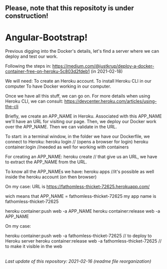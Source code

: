 ## Please, note that this repositoty is under construction!

# Angular-Bootstrap!

Previous digging into the Docker's details, let's find a server where we can deploy and test our work.

Following the steps in:
https://medium.com/@justkrup/deploy-a-docker-container-free-on-heroku-5c803d2fdeb1 (in 2021-02-18)

We will need:
To create an Heroku account.
To install Heroku CLI in our computer
To have Docker working in our computer.


Once we have all this stuff, we can go on. 
For more details when using Heroku CLI, we can consult:
https://devcenter.heroku.com/articles/using-the-cli


Briefly, we create an APP_NAME in Heroku. Associated with this APP_NAME we'll have an URL for visiting our page.
Then, we deploy our Docker work over the APP_NAME. Then we can validate in the URL.

To start: in a terminal window, in the folder we have our Dockerfile, we connect to Heroku:
heroku login   // (opens a browser for login)
heroku container:login   //needed as well for working with containers

For creating an APP_NAME:
heroku create  // that give us an URL, we have to extract the APP_NAME from the URL.

To know all the APP_NAMEs we have:
heroku apps  //it's possible as well inside the heroku account (on then browser)

On my case:
URL is https://fathomless-thicket-72625.herokuapp.com/

wich means that APP_NAME = fathomless-thicket-72625
my app name is fathomless-thicket-72625 


heroku container:push web -a APP_NAME
heroku container:release web -a APP_NAME

On my case:

heroku container:push web -a fathomless-thicket-72625	// to deploy to Heroku server
heroku container:release web -a fathomless-thicket-72625 	// to make it visible in the web<br><br>

<em>Last update of this repository: 2021-02-16 (readme file reorganization) </em>